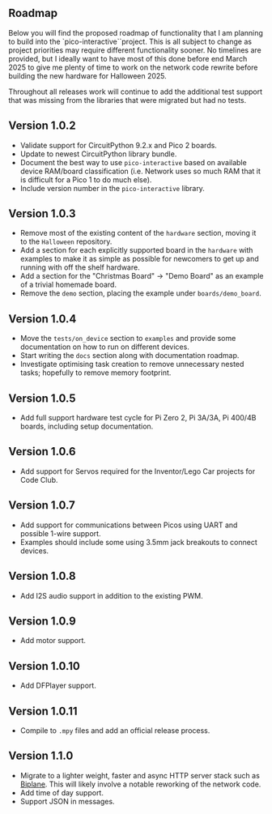 ## Roadmap

Below you will find the proposed roadmap of functionality that I am planning to build into
the `pico-interactive``project. This is all subject to change as project priorities may
require different functionality sooner. No timelines are provided, but I ideally want to have
most of this done before end March 2025 to give me plenty of time to work on the network
code rewrite before building the new hardware for Halloween 2025.

Throughout all releases work will continue to add the additional test support that was missing
from the libraries that were migrated but had no tests.

## Version 1.0.2

* Validate support for CircuitPython 9.2.x and Pico 2 boards.
* Update to newest CircuitPython library bundle.
* Document the best way to use `pico-interactive` based on available device RAM/board classification
  (i.e. Network uses so much RAM that it is difficult for a Pico 1 to do much else).
* Include version number in the `pico-interactive` library.

## Version 1.0.3

* Remove most of the existing content of the `hardware` section, moving it to the `Halloween` repository.
* Add a section for each explicitly supported board in the `hardware` with examples to make it as
  simple as possible for newcomers to get up and running with off the shelf hardware.
* Add a section for the "Christmas Board" -> "Demo Board" as an example of a trivial homemade board.
* Remove the `demo` section, placing the example under `boards/demo_board`.

## Version 1.0.4

* Move the `tests/on_device` section to `examples` and provide some documentation on how to run on different devices.
* Start writing the `docs` section along with documentation roadmap.
* Investigate optimising task creation to remove unnecessary nested tasks; hopefully to remove memory footprint.

## Version 1.0.5

* Add full support hardware test cycle for Pi Zero 2, Pi 3A/3A, Pi 400/4B boards, including setup documentation.

## Version 1.0.6

* Add support for Servos required for the Inventor/Lego Car projects for Code Club.

## Version 1.0.7

* Add support for communications between Picos using UART and possible 1-wire support.
* Examples should include some using 3.5mm jack breakouts to connect devices.

## Version 1.0.8

* Add I2S audio support in addition to the existing PWM.

## Version 1.0.9

* Add motor support.

## Version 1.0.10

* Add DFPlayer support.

## Version 1.0.11

* Compile to `.mpy` files and add an official release process.

## Version 1.1.0

* Migrate to a lighter weight, faster and async HTTP server stack such as [Biplane](https://github.com/Uberi/biplane).
  This will likely involve a notable reworking of the network code.
* Add time of day support.
* Support JSON in messages.